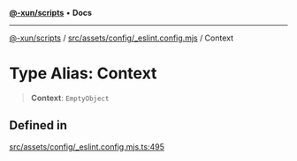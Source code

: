 [**@-xun/scripts**](../../../../../README.md) • **Docs**

***

[@-xun/scripts](../../../../../README.md) / [src/assets/config/\_eslint.config.mjs](../README.md) / Context

# Type Alias: Context

> **Context**: `EmptyObject`

## Defined in

[src/assets/config/\_eslint.config.mjs.ts:495](https://github.com/Xunnamius/xscripts/blob/dab28cbd16e1a8b65bb5fd311af787e2401e7d30/src/assets/config/_eslint.config.mjs.ts#L495)
